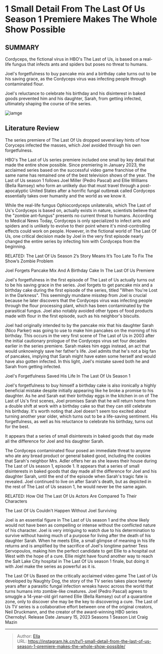 # 1 Small Detail From The Last Of Us Season 1 Premiere Makes The Whole Show Possible


## SUMMARY 



Cordyceps, the fictional virus in HBO&#39;s The Last of Us, is based on a real-life fungus that infects ants and spiders but poses no threat to humans.   

Joel&#39;s forgetfulness to buy pancake mix and a birthday cake turns out to be his saving grace, as the Cordyceps virus was infecting people through contaminated flour.   

Joel&#39;s reluctance to celebrate his birthday and his disinterest in baked goods prevented him and his daughter, Sarah, from getting infected, ultimately shaping the course of the series.  

![iamge](https://static1.srcdn.com/wordpress/wp-content/uploads/2023/09/last-of-us-replacement-2.jpg)

## Literature Review
The series premiere of The Last Of Us dropped several key hints of how Coryceps infected the masses, which Joel avoided through his own forgetfulness.




HBO&#39;s The Last of Us series premiere included one small by key detail that made the entire show possible. Since premiering in January 2023, the acclaimed series based on the successful video game franchise of the same name has remained one of the best television shows of the year. The Last of Us season 1 follows Joel Miller (Pedro Pascal) and Ellie Williams (Bella Ramsey) who form an unlikely duo that must travel through a post-apocalyptic United States after a horrific fungal outbreak called Cordyceps essentially takes over humanity and the world as we know it.

While the real-life fungus Ophiocordyceps unilateralis, which The Last of Us&#39;s Cordyceps is based on, actually exists in nature, scientists believe that the &#34;zombie ant-fungus&#34; presents no current threat to humans. According to Medical News Today, Cordyceps is only specialized to infect ants and spiders and is unlikely to evolve to their point where it&#39;s mind-controlling effects could work on people. However, in the fictional world of The Last Of Us, one critical decision made by Joel in the very first episode nearly changed the entire series by infecting him with Cordyceps from the beginning.




RELATED: The Last Of Us Season 2’s Story Means It’s Too Late To Fix The Show’s Zombie Problem


 Joel Forgets Pancake Mix And A Birthday Cake In The Last Of Us Premiere 
    

Joel&#39;s forgetfulness in the first episode of The Last of Us actually turns out to be his saving grace in the series. Joel forgets to get pancake mix and a birthday cake during the first episode of the series, titled &#34;When You&#39;re Lost in the Darkness&#34;. This seemingly mundane misstep from Joel is crucial because he later discovers that the Cordyceps virus was infecting people through the flour processing plant, which has been contaminated by the parasitical fungus. Joel also notably avoided other types of food products made with flour in the first episode, such as his neighbor&#39;s biscuits.

Joel had originally intended to by the pancake mix that his daughter Sarah (Nico Parker) was going to use to make him pancakes on the morning of his birthday. This occurs in the very first scene of The Last of Us in 2003 after the initial cautionary prologue of the Cordyceps virus set four decades earlier in the series premiere. Sarah makes him eggs instead, an act that would unknowingly save her father&#39;s life. Joel admits that he&#39;s not a big fan of pancakes, implying that Sarah might have eaten some herself and would have also gotten infected. In this light, Joel&#39;s mistake saved both he and Sarah from getting infected.



 Joel&#39;s Forgetfulness Saved His Life In The Last Of Us Season 1 
          

Joel&#39;s forgetfulness to buy himself a birthday cake is also ironically a highly beneficial mistake despite initially appearing like he broke a promise to his daughter. As he and Sarah eat their birthday eggs in the kitchen in on of The Last of Us&#39;s first scenes, Joel promises Sarah that he will return home from a double shift at work with a birthday cake so that they can still celebrate his birthday. It&#39;s worth noting that Joel doesn&#39;t seem too excited about turning another year older, which turns out to be a life-saving sentiment. His forgetfulness, as well as his reluctance to celebrate his birthday, turns out for the best.



It appears that a series of small disinterests in baked goods that day made all the difference for Joel and his daughter Sarah.




The Cordyceps contaminated flour posed an immediate threat to anyone who ate any bread product or general baked good, including the cookies that Sarah&#39;s neighbor Mrs. Adler offers her as she leaves their house during The Last of Us season 1, episode 1. It appears that a series of small disinterests in baked goods that day made all the difference for Joel and his daughter Sarah, until the end of the episode when Sarah&#39;s tragic fate is revealed. Joel continued to live on after Sarah&#39;s death, but as depicted in the rest of The Last of Us season 1, he would never be the same again.

RELATED: How Old The Last Of Us Actors Are Compared To Their Characters



 The Last Of Us Couldn&#39;t Happen Without Joel Surviving 
          

Joel is an essential figure in The Last of Us season 1 and the show likely would not have been as compelling or intense without the conflicted nature of his character. Joel is very intriguing to watch due to his determination to survive without having much of a purpose for living after the death of his daughter Sarah. When he meets Ellie, a small glimpse of meaning in his life returns and is amplified by the sacrifice of Joel&#39;s longtime partner Tess Servopoulos, making him the perfect candidate to get Ellie to a hospital out West with the hope of a cure. Ellie might have found another way to reach the Salt Lake City hospital in The Last Of Us season 1 finale, but doing it with Joel make the series as powerful as it is.




The Last Of Us Based on the critically acclaimed video game The Last of Us developed by Naughty Dog, the story of the TV series takes place twenty years after a parasitic fungal infection wreaks havoc across the world that turns humans into zombie-like creatures. Joel (Pedro Pascal) agrees to smuggle a 14-year-old girl named Ellie (Bella Ramsey) out of a quarantine zone, only to discover she may be the key to discovering a cure. The Last of Us TV series is a collaborative effort between one of the original creators, Neil Druckmann, and the creator of the award-winning HBO series Chernobyl.  Release Date   January 15, 2023    Seasons   1    Season List   Craig Mazin       


---

> Author: [Ella](https://instagram.hk.cn/)  
> URL: https://instagram.hk.cn/tv/1-small-detail-from-the-last-of-us-season-1-premiere-makes-the-whole-show-possible/  

